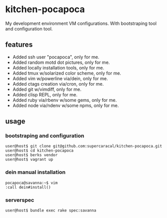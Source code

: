 # kitchen-pocapoca
My development environment VM configurations. With bootstraping tool and configuration tool.

## features

* Added ssh user "pocapoca", only for me.
* Added random motd dot pictures, only for me.
* Added locally installation tools, only for me.
* Added tmux w/solarized color scheme, only for me.
* Added vim w/powerline via/dein, only for me.
* Added ctags creation via/cron, only for me.
* Added git w/vimdiff, only for me.
* Added clisp REPL, only for me.
* Added ruby via/rbenv w/some gems, only for me.
* Added node via/ndenv w/some npms, only for me.

## usage

### bootstraping and configuration

    user@host$ git clone git@github.com:supercaracal/kitchen-pocapoca.git
    user@host$ cd kitchen-pocapoca
    user@host$ berks vendor
    user@host$ vagrant up

### dein manual installation

    pocapoca@savanna:~$ vim
    :call dein#install()

### serverspec

    user@host$ bundle exec rake spec:savanna
